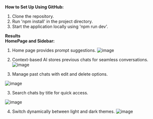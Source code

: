 <b>How to Set Up Using GitHub:</b>
1. Clone the repository.
2. Run 'npm install' in the project directory.
3. Start the application locally using 'npm run dev'.

<b>Results
</br>
HomePage and Sidebar: </b>
1. Home page provides prompt suggestions.
![image](https://github.com/user-attachments/assets/8cc95fe8-20a7-484f-ba55-9654f6ad54a6)

2. Context-based AI stores previous chats for seamless conversations.
![image](https://github.com/user-attachments/assets/e8ede8f7-66ae-49f8-a56b-acd2374a042c)


2. Manage past chats with edit and delete options.

![image](https://github.com/user-attachments/assets/1e28c047-1e19-427d-a363-01e6683b4b48)

3. Search chats by title for quick access.

![image](https://github.com/user-attachments/assets/de2220ad-f665-469f-8a4a-cf1d261e5a78)

4. Switch dynamically between light and dark themes.
![image](https://github.com/user-attachments/assets/fd66a1ab-61aa-4aba-b082-dbca3ee5e475)
